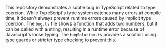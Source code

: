 This repository demonstrates a subtle bug in TypeScript related to type coercion.  While TypeScript's type system catches many errors at compile time, it doesn't always prevent runtime errors caused by implicit type coercion.  The `bug.ts` file shows a function that adds two numbers, but it can be called with a string, resulting in a runtime error because of Javascript's loose typing. The `bugSolution.ts` provides a solution using type guards or stricter type checking to prevent this.